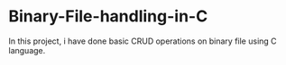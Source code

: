 # Binary-File-handling-in-C
In this project, i have done basic CRUD operations on binary file using C language.
